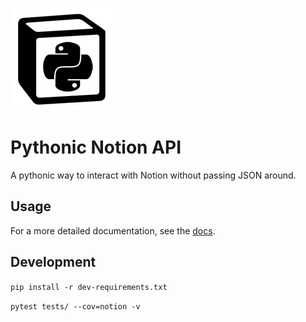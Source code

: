 ![alt text](./pythonic_notion_logo.png)

# Pythonic Notion API

A pythonic way to interact with Notion without passing JSON around.

## Usage

For a more detailed documentation, see the [docs](docs/usage.md).

## Development

`pip install -r dev-requirements.txt`

`pytest tests/ --cov=notion -v`